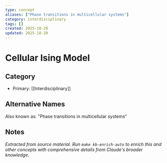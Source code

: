 ```yaml
---
type: concept
aliases: ["Phase transitions in multicellular systems"]
category: interdisciplinary
tags: []
created: 2025-10-20
updated: 2025-10-20
---
```


# Cellular Ising Model

## Category

- Primary: [[Interdisciplinary]]

## Alternative Names

Also known as: "Phase transitions in multicellular systems"

## Notes

*Extracted from source material. Run `make kb-enrich-auto` to enrich this and other concepts with comprehensive details from Claude's broader knowledge.*
